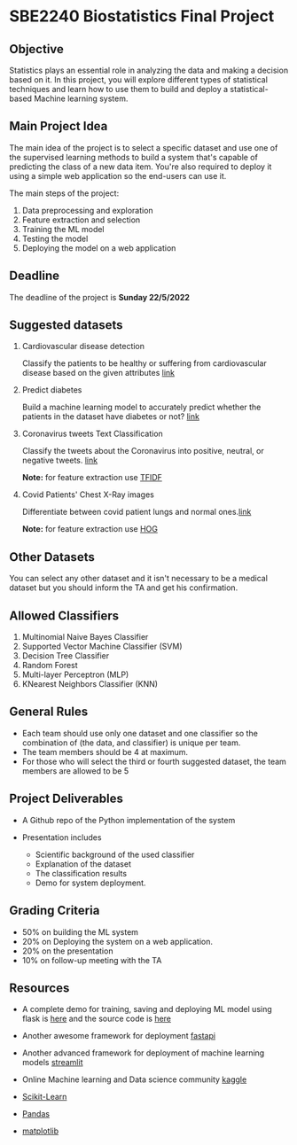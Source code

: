 # SBE2240 Biostatistics Final Project

## Objective

Statistics plays an essential role in analyzing the data and making a decision based on it.  In this project, you will explore different types of statistical techniques and learn how to use them to build and deploy a statistical-based Machine learning system. 

## Main Project Idea 

The main idea of the project is to select a specific dataset and use one of the supervised learning methods to build a system that's capable of predicting the class of a new data item. You're also required to deploy it using a simple web application so the end-users can use it. 


The main steps of the project: 

1. Data preprocessing and exploration 
2. Feature extraction and selection 
3. Training the ML model 
4. Testing the model 
5. Deploying the model on a web application 
## Deadline 

The deadline of the project is **Sunday 22/5/2022**

## Suggested datasets

1. Cardiovascular disease detection
    
    Classify the patients to be healthy or suffering from cardiovascular disease based on the given attributes [link](https://drive.google.com/drive/folders/10ncKH-338bcZpLnRlWnNqjy9x5K4oSCe)

2. Predict diabetes

    Build a machine learning model to accurately predict whether the patients in the dataset have diabetes or not? [link](https://drive.google.com/drive/folders/1TyRe_rpc4Jyvf8ks3znknmaEmLcqoqsw?usp=sharing)

3. Coronavirus tweets Text Classification
    
    Classify the tweets about the Coronavirus into positive, neutral, or negative tweets. [link](https://drive.google.com/drive/folders/1n6z0IwMjHAaFQgVQAVzPm4XU1VjEmAjc)

    **Note:** for feature extraction use [TFIDF](https://scikit-learn.org/stable/modules/feature_extraction.html#text-feature-extraction)
    
4. Covid Patients' Chest X-Ray images 
 
    Differentiate between covid patient lungs and normal ones.[link](https://drive.google.com/drive/folders/1IZRX1ADKuE3hcUjTXAFHOgSoWVo54tU9)

    **Note:** for feature extraction use [HOG](https://scikit-image.org/docs/dev/auto_examples/features_detection/plot_hog.html)
    

## Other Datasets

You can select any other dataset and it isn't necessary to be a medical dataset but you should inform the TA and get his confirmation. 


## Allowed Classifiers

1. Multinomial Naive Bayes Classifier 
2. Supported Vector Machine Classifier (SVM)
3. Decision Tree Classifier  
4. Random Forest 
5. Multi-layer Perceptron (MLP)
6. KNearest Neighbors Classifier (KNN)

## General Rules 

* Each team should use only one dataset and one classifier so the combination of (the data, and classifier) is unique per team. 
* The team members should be 4 at maximum. 
* For those who will select the third or fourth suggested dataset, the team members are allowed to be 5

## Project Deliverables

* A Github repo of the Python implementation of the system 

* Presentation includes
    * Scientific background of the used classifier
    * Explanation of the dataset 
    * The classification results
    * Demo for system deployment. 

## Grading Criteria

* 50% on building the ML system
* 20% on Deploying the system on a web application.
* 20% on the presentation 
* 10% on follow-up meeting with the TA

## Resources

* A complete demo for training, saving and deploying ML model using flask is [here](https://microsoft.github.io/ML-For-Beginners/#/3-Web-App/1-Web-App/README) and the source code is [here](https://github.com/microsoft/ML-For-Beginners/tree/main/3-Web-App/1-Web-App/solution)
* Another awesome framework for deployment [fastapi](https://fastapi.tiangolo.com/)

* Another advanced framework for deployment of machine learning models [streamlit](https://streamlit.io/)

* Online Machine learning and Data science community [kaggle](https://www.kaggle.com/)

* [Scikit-Learn](https://scikit-learn.org/stable/index.html)

* [Pandas](https://scikit-learn.org/stable/index.html)

* [matplotlib](https://matplotlib.org/)
